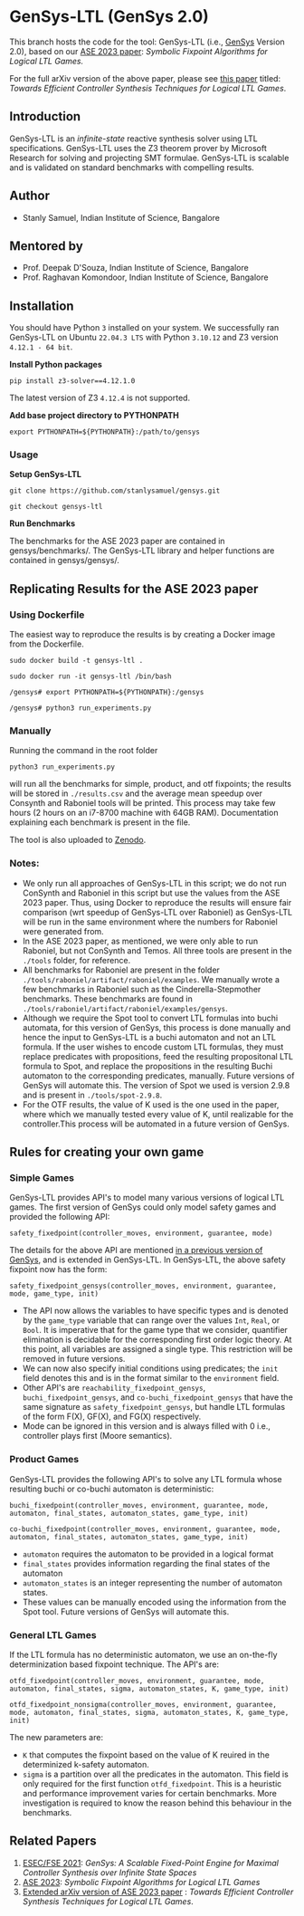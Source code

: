 # GenSys-LTL (GenSys 2.0)
This branch hosts the code for the tool: GenSys-LTL (i.e., [GenSys](https://github.com/stanlysamuel/gensys) Version 2.0), based on our [ASE 2023 paper](https://conf.researchr.org/details/ase-2023/ase-2023-papers/101/Symbolic-Fixpoint-Algorithms-for-Logical-LTL-Games): *Symbolic Fixpoint Algorithms for Logical LTL Games.*

For the full arXiv version of the above paper, please see [this paper](https://arxiv.org/abs/2306.02427) titled: *Towards Efficient Controller Synthesis Techniques for Logical LTL Games*.

## Introduction 

GenSys-LTL is an *infinite-state* reactive synthesis solver using LTL specifications. GenSys-LTL uses the Z3 theorem prover by Microsoft Research for solving and projecting SMT formulae. GenSys-LTL is scalable and is validated on standard benchmarks with compelling results.

## Author

- Stanly Samuel, Indian Institute of Science, Bangalore

## Mentored by

- Prof. Deepak D'Souza, Indian Institute of Science, Bangalore
- Prof. Raghavan Komondoor, Indian Institute of Science, Bangalore

## Installation
You should have Python `3` installed on your system. We successfully ran GenSys-LTL on Ubuntu `22.04.3 LTS` with Python `3.10.12` and Z3 version `4.12.1 - 64 bit`.

**Install Python packages**

```
pip install z3-solver==4.12.1.0
```

The latest version of Z3 `4.12.4` is not supported.

**Add base project directory to PYTHONPATH**

```
export PYTHONPATH=${PYTHONPATH}:/path/to/gensys
```

### Usage

**Setup GenSys-LTL**

```
git clone https://github.com/stanlysamuel/gensys.git

git checkout gensys-ltl
```

**Run Benchmarks**

The benchmarks for the ASE 2023 paper are contained in gensys/benchmarks/. 
The GenSys-LTL library and helper functions are contained in gensys/gensys/.

## Replicating Results for the ASE 2023 paper

### Using Dockerfile
The easiest way to reproduce the results is by creating a Docker image from the Dockerfile.

```
sudo docker build -t gensys-ltl .

sudo docker run -it gensys-ltl /bin/bash

/gensys# export PYTHONPATH=${PYTHONPATH}:/gensys 

/gensys# python3 run_experiments.py
```

### Manually

Running the command in the root folder
```
python3 run_experiments.py
```

will run all the benchmarks for simple, product, and otf fixpoints; the results will be stored in `./results.csv` and the average mean speedup over Consynth and Raboniel tools will be printed. This process may take few hours (2 hours on an i7-8700 machine with 64GB RAM). Documentation explaining each benchmark is present in the file.

The tool is also uploaded to [Zenodo](https://zenodo.org/records/10439578).

### Notes: 
- We only run all approaches of GenSys-LTL in this script; we do not run ConSynth and Raboniel in this script but use the values from the ASE 2023 paper. Thus, using Docker to reproduce the results will ensure fair comparison (wrt speedup of GenSys-LTL over Raboniel) as GenSys-LTL will be run in the same environment where the numbers for Raboniel were generated from.
- In the ASE 2023 paper, as mentioned, we were only able to run Raboniel, but not ConSynth and Temos. All three tools are present in the `./tools` folder, for reference.
- All benchmarks for Raboniel are present in the folder `./tools/raboniel/artifact/raboniel/examples`. We manually wrote a few benchmarks in Raboniel such as the Cinderella-Stepmother benchmarks. These benchmarks are found in `./tools/raboniel/artifact/raboniel/examples/gensys`.
- Although we require the Spot tool to convert LTL formulas into buchi automata, for this version of GenSys, this process is done manually and hence the input to GenSys-LTL is a buchi automaton and not an LTL formula. If the user wishes to encode custom LTL formulas, they must replace predicates with propositions, feed the resulting propositonal LTL formula to Spot, and replace the propositions in the resulting Buchi automaton to the corresponding predicates, manually. Future versions of GenSys will automate this. The version of Spot we used is version 2.9.8 and is present in `./tools/spot-2.9.8`.
- For the OTF results, the value of K used is the one used in the paper, where which we manually tested every value of K, until realizable for the controller.This process will be automated in a future version of GenSys.

## Rules for creating your own game

### Simple Games

GenSys-LTL provides API's to model many various versions of logical LTL games. The first version of GenSys could only model safety games and provided the following API:
```
safety_fixedpoint(controller_moves, environment, guarantee, mode)
```
The details for the above API are mentioned [in a previous version of GenSys](https://github.com/stanlysamuel/gensys/blob/main/README.md), and is extended in GenSys-LTL. In GenSys-LTL, the above safety fixpoint now has the form:
```
safety_fixedpoint_gensys(controller_moves, environment, guarantee, mode, game_type, init)
```
- The API now allows the variables to have specific types and is denoted by the `game_type` variable that can range over the values `Int`, `Real`, or `Bool`. It is imperative that for the game type that we consider, quantifier elimination is decidable for the corresponding first order logic theory. At this point, all variables are assigned a single type. This restriction will be removed in future versions.
- We can now also specify initial conditions using predicates; the `init` field denotes this and is in the format similar to the `environment` field.
- Other API's are `reachability_fixedpoint_gensys`, `buchi_fixedpoint_gensys`, and `co-buchi_fixedpoint_gensys` that have the same signature as `safety_fixedpoint_gensys`, but handle LTL formulas of the form F(X), GF(X), and FG(X) respectively.
- Mode can be ignored in this version and is always filled with 0 i.e., controller plays first (Moore semantics).

### Product Games

GenSys-LTL provides the following API's to solve any LTL formula whose resulting buchi or co-buchi automaton is deterministic:

```
buchi_fixedpoint(controller_moves, environment, guarantee, mode, automaton, final_states, automaton_states, game_type, init)

co-buchi_fixedpoint(controller_moves, environment, guarantee, mode, automaton, final_states, automaton_states, game_type, init)
```

- `automaton` requires the automaton to be provided in a logical format
- `final_states` provides information regarding the final states of the automaton
- `automaton_states` is an integer representing the number of automaton states.
- These values can be manually encoded using the information from the Spot tool. Future versions of GenSys will automate this.

### General LTL Games

If the LTL formula has no deterministic automaton, we use an on-the-fly determinization based fixpoint technique. The API's are:

```
otfd_fixedpoint(controller_moves, environment, guarantee, mode, automaton, final_states, sigma, automaton_states, K, game_type, init)

otfd_fixedpoint_nonsigma(controller_moves, environment, guarantee, mode, automaton, final_states, sigma, automaton_states, K, game_type, init)
```

The new parameters are:
- `K` that computes the fixpoint based on the value of K reuired in the determinized k-safety automaton.
- `sigma` is a partition over all the predicates in the automaton. This field is only required for the first function `otfd_fixedpoint`. This is a heuristic and performance improvement varies for certain benchmarks. More investigation is required to know the reason behind this behaviour in the benchmarks.


## Related Papers

1. [ESEC/FSE 2021](https://github.com/stanlysamuel/gensys): *GenSys: A Scalable Fixed-Point Engine for Maximal Controller Synthesis over Infinite State Spaces*
2. [ASE 2023](https://conf.researchr.org/details/ase-2023/ase-2023-papers/101/Symbolic-Fixpoint-Algorithms-for-Logical-LTL-Games): *Symbolic Fixpoint Algorithms for Logical LTL Games*
3. [Extended arXiv version of ASE 2023 paper](https://arxiv.org/abs/2306.02427) : *Towards Efficient Controller Synthesis Techniques for Logical LTL Games*.